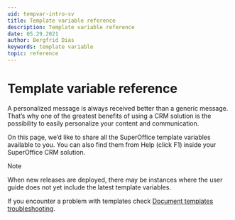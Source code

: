 ```yaml
---
uid: tempvar-intro-sv
title: Template variable reference
description: Template variable reference
date: 05.29.2021
author: Bergfrid Dias
keywords: template variable
topic: reference
---
```


# Template variable reference

A personalized message is always received better than a generic message. That’s why one of the greatest benefits of using a CRM solution is the possibility to easily personalize your content and communication.

On this page, we’d like to share all the SuperOffice template variables available to you. You can also find them from Help (click F1) inside your SuperOffice CRM solution.

> [!NOTE]
> When new releases are deployed, there may be instances where the user guide does not yet include the latest template variables.

If you encounter a problem with templates check [Document templates troubleshooting][2].

<!-- Referenced links -->
[2]: ../learn/troubleshooting.md

